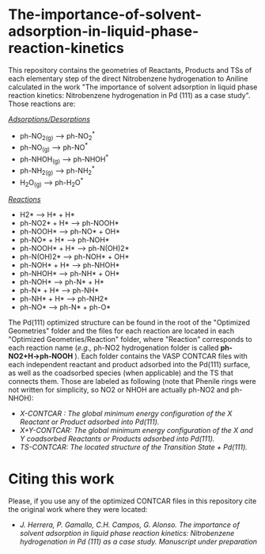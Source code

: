 # The-importance-of-solvent-adsorption-in-liquid-phase-reaction-kinetics

This repository contains the geometries of Reactants, Products and TSs of each elementary step of the direct Nitrobenzene hydrogenation to Aniline calculated in the work "The importance of solvent adsorption in liquid phase reaction kinetics:  Nitrobenzene hydrogenation in Pd (111) as a case study". Those reactions are:

<ins>*Adsorptions/Desorptions*</ins>
   - ph-NO<sub>2(g)</sub>   -->    ph-NO<sub>2</sub><sup>*</sup>
   - ph-NO<sub>(g)</sub>     -->    ph-NO<sup>*</sup>
   - ph-NHOH<sub>(g)</sub>   -->    ph-NHOH<sup>*</sup>
   - ph-NH<sub>2(g)</sub>    -->    ph-NH<sub>2</sub><sup>*</sup>
   - H<sub>2</sub>O<sub>(g)</sub>       -->    ph-H<sub>2</sub>O<sup>*</sup>

<ins>*Reactions*</ins>
   - H2*                -->    H*         +  H*
   - ph-NO2*   +  H*    -->    ph-NOOH*
   - ph-NOOH*           -->    ph-NO*     +  OH*
   - ph-NO*    +   H*   -->    ph-NOH*
   - ph-NOOH*  +  H*    -->    ph-N(OH)2*
   - ph-N(OH)2*         -->    ph-NOH*    +  OH*
   - ph-NOH*   +  H*    -->    ph-NHOH*
   - ph-NHOH*           -->    ph-NH*     +  OH*
   - ph-NOH*            -->    ph-N*      +  H*
   - ph-N*     +  H*    -->    ph-NH*
   - ph-NH*    + H*     -->    ph-NH2*
   - ph-NO*             -->    ph-N*      +  ph-O*



   
The Pd(111) optimized structure can be found in the root of the "Optimized Geometries" folder and the files for each reaction are located in each "Optimized Geometries/Reaction" folder, where "Reaction" corresponds to each reaction name (*e.g.,* ph-NO2 hydrogenation folder is called **ph-NO2+H->ph-NOOH** ). Each folder contains the VASP CONTCAR files with each independent reactant and product adsorbed into the Pd(111) surface, as well as the coadsorbed species (when applicable) and the TS that connects them. Those are labeled as following (note that Phenile rings were not written for simplicity, so NO2 or NHOH are actually ph-NO2 and ph-NHOH):
   
   - *X-CONTCAR :  The global minimum energy configuration of the X Reactant or Product adsorbed into Pd(111).*
   - *X+Y-CONTCAR: The global minimum energy configuration of the X and Y coadsorbed Reactants or Products adsorbed into Pd(111).*
   - *TS-CONTCAR:  The located structure of the Transition State + Pd(111).*

# Citing this work
Please, if you use any of the optimized CONTCAR files in this repository cite the original work where they were located:
- *J. Herrera, P. Gamallo, C.H. Campos, G. Alonso. The importance of solvent adsorption in liquid phase reaction kinetics:  Nitrobenzene hydrogenation in Pd (111) as a case study. Manuscript under preparation*

``` 
